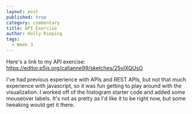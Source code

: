 ```yaml
---
layout: post
published: true
category: commentary
title: API Exercise
author: Holly Rieping
tags:
  - Week 3
---
```

Here's a link to my API exercise: https://editor.p5js.org/calianne99/sketches/25vIXQUsO

I've had previous experience with APIs and REST APIs, but not that much experience with javascript, so it was fun getting to play around with the visualization. I worked off of the histogram starter code and added some mouseover labels. It's not as pretty as I'd like it to be right now, but some tweaking would get it there.
